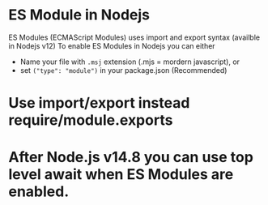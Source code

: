 # ES Module in Nodejs

ES Modules (ECMAScript Modules) uses import and export syntax (availble in Nodejs v12)
To enable ES Modules in Nodejs you can either

- Name your file with `.msj` extension (.mjs = mordern javascript), or
- set `("type": "module")` in your package.json (Recommended)

# Use import/export instead require/module.exports

# After Node.js v14.8 you can use top level await when ES Modules are enabled.
